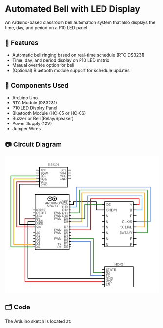 # Automated Bell with LED Display

An Arduino-based classroom bell automation system that also displays the time, day, and period on a P10 LED panel.

## 🔧 Features

- Automatic bell ringing based on real-time schedule (RTC DS3231)
- Time, day, and period display on P10 LED matrix
- Manual override option for bell
- (Optional) Bluetooth module support for schedule updates

## 🧰 Components Used

- Arduino Uno
- RTC Module (DS3231)
- P10 LED Display Panel
- Bluetooth Module (HC-05 or HC-06)
- Buzzer or Bell (Relay/Speaker)
- Power Supply (12V)
- Jumper Wires

## 📷 Circuit Diagram

![Circuit Diagram](circuit_diagram/circuit.png)

## 🗂️ Code

The Arduino sketch is located at:
